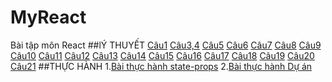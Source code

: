 # MyReact
Bài tập môn React
##lÝ THUYẾT
[Câu1](https://codepen.io/Tung12012003/pen/XWYPMLV)
[Câu3,4](https://codepen.io/Tung12012003/pen/qBKMmqL)
[Câu5](https://codepen.io/Tung12012003/details/RwJexxJ)
[Câu6](https://codepen.io/Tung12012003/pen/KKeGZrp)
[Câu7](https://codepen.io/Tung12012003/pen/wvXYpOL)
[Câu8](https://codepen.io/Tung12012003/pen/BaVOWba)
[Câu9](https://codepen.io/Tung12012003/pen/vYrggQw)
[Câu10](https://codepen.io/Tung12012003/pen/XWYMJvQ)
[Câu11](https://codepen.io/Tung12012003/details/yLEMNRm)
[Câu12](https://codepen.io/Tung12012003/pen/MWXpqQQ)
[Câu13](https://codepen.io/Tung12012003/pen/NWzpLvb)
[Câu14](https://codepen.io/Tung12012003/pen/LYrjMJd)
[Câu15](https://codepen.io/Tung12012003/pen/PoaKXyg)
[Câu16](https://codepen.io/Tung12012003/pen/ZERXxBq)
[Câu17](https://codepen.io/Tung12012003/pen/MWXEXVv)
[Câu18](https://codepen.io/Tung12012003/pen/xxzyYpa)
[Câu19](https://codepen.io/Tung12012003/details/oNyaEVR)
[Câu20](https://codepen.io/Tung12012003/pen/eYKPMmL)
[Câu21](https://codepen.io/Tung12012003/pen/ZERqxYj)
##THỰC HÀNH
1.[Bài thực hành state-props](https://codesandbox.io/s/bai-tap-state-props-jbru4z)
2.[Bài thực hành Dự án](https://codesandbox.io/s/baitapduan-42dgif)
